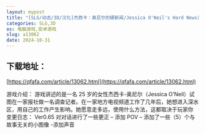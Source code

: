```yaml
---
layout: mypost
title: "[SLG/动态/3D/汉化]杰西卡：奥尼尔的硬新闻/Jessica O'Neil's Hard News[Ver0.65][PC+安卓/3.60G]"
categories: SLG,3D
os: 电脑游戏,安卓游戏
slug: a13062
date: 2024-10-31
---
```


## 下载地址：

[https://qfafa.com/article/13062.html](https://qfafa.com/article/13062.html)

游戏介绍：
游戏讲述的是一名 25 岁的女性杰西卡-奥尼尔（Jessica O’Neil）试图在一家报社做一名调查记者。在一家地方电视频道工作了几年后，她想进入深水区，用自己的工作产生影响。她愿意走多远，使用什么方法，这都取决于玩家你
变更日志：
Ver0.65
对对话进行了一些更正
– 添加 POV
– 添加了一些（5）个与故事无关的小图像
-添加声音